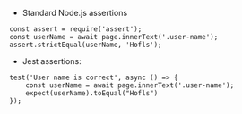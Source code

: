 * Standard Node.js assertions
```
const assert = require('assert');
const userName = await page.innerText('.user-name');
assert.strictEqual(userName, 'Hofls');
```
* Jest assertions:
```
test('User name is correct', async () => {
    const userName = await page.innerText('.user-name');
    expect(userName).toEqual("Hofls")
});
```